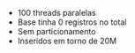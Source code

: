 * 100 threads paralelas
* Base tinha 0 registros no total
* Sem particionamento
* Inseridos em torno de 20M